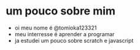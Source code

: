 # um pouco sobre mim
- oi meu nome é @tomioka123321
- meu interresse é aprender a programar
- ja estudei um pouco sobre scratch e javascript
